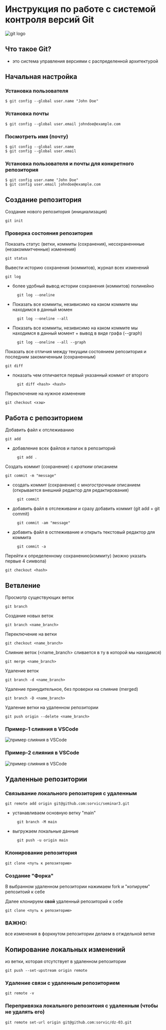 # Инструкция по работе с системой контроля версий Git

![git logo](pick/Git-Logo-2Color.png)

## Что такое Git?
- это система управления версиями с распределенной архитектурой

## Начальная настройка
### Установка пользователя
    $ git config --global user.name "John Doe"

### Установка почты
    $ git config --global user.email johndoe@example.com

### Посмотреть имя (почту)    
    $ git config --global user.name
    $ git config --global user.email

### Установка пользователя и почты для конкретного репозитория
    $ git config user.name "John Doe"
    $ git config user.email johndoe@example.com


## Создание репозитория
Создание нового репозитория (инициализация)

    git init

### Проверка состояния репозитория
Показать статус (ветки, коммиты (сохранения), несохраненнные (незакоммитченные) изменения)

    git status

Вывести историю сохранения (коммитов), журнал всех изменений

    git log

- более удобный вывод истории сохранения (коммитов) полинейно

        git log --oneline

- Показать все коммиты, незивисимо на каком коммите мы находимся в данный момен

        git log --oneline --all

- Показать все коммиты, незивисимо на каком коммите мы находимся в данный момент + вывод в виде графа (--graph)

        git log --oneline --all --graph


Показать все отличия между текущим состоянием репозитория и последним закомиченным (сохраненным)

    git diff

- показать чем отличается первый указанный коммит от второго

        git diff <hash> <hash>

Переключение на нужное изменение

    git checkout <хэш>


## Работа с репозиторием
Добавить файл к отслеживанию

    git add

- добавление всех файлов и папок в репозиторий

        git add .

Создать коммит (сохранение) с *кратким* описанием

    git commit -m "message"

- cоздать коммит (сохранение) с *многострочным* описанием  
(открывается внешний редактор для редактирования)

        git commit

- добавить файл в отслеживани и сразу добавить коммит (git add + git commit)
        
        git commit -am "message"


- добавить файл в остлеживание и открыть текстовый редактор для коммита

        git commit -a


Перейти к определенному сохранению(коммиту) (можно указать первые 4 символа)

    git checkout <hash>


## Ветвление
Просмотр существующих веток

    git branch

Создание новых веток
    
    git branch <name_branch>

Переключение на ветки

    git checkout <name_branch>

Слияние веток (<name_branch> сливается в ту в которой мы находимся)

    git merge <name_branch>

Удаление веток

    git branch -d <name_branch>
 

Удаление принудительное, без проверки на слияние (merged)

    git branch -D <name_branch> 

Удаление ветки на удаленном репозитории

    git push origin --delete <name_branch>
    
### Пример-1 слияния в VSCode
![пример слияния в VSCode](pick/merge.png)

### Пример-2 слияния в VSCode
![пример слияния в VSCode](pick/merge-2.png)


## Удаленные репозитории
    
### Связывание локального репозитория с удаленным
    
    git remote add origin git@github.com:sorvic/seminar3.git
       
- устанавливаем основную ветку "main"

        git branch -M main  

- выгружаем локальные данные

        git push -u origin main 


### Клонирование репозитория

    git clone <путь к репозиторию>

### Создание "Форка"
 В выбранном удаленном репозитории нажимаем fork и "копируем" репозитоий  к себе

 Далее клонируем **свой** удаленный репозиторий к себе

    git clone <путь к репозиторию>

### **ВАЖНО:**
все изменения в форкнутом репозитории делаем в отждельной ветке

## Копирование локальных изменений
из ветки, которая отсутствует в удаленном репозитории

    git push --set-upstream origin remote

### Удаление связи с удаленным репозиторием

    git remote -v

### Перепривязка локального репозитоия с удаленным (чтобы не удалять его)

    git remote set-url origin git@github.com:sorvic/dz-03.git
